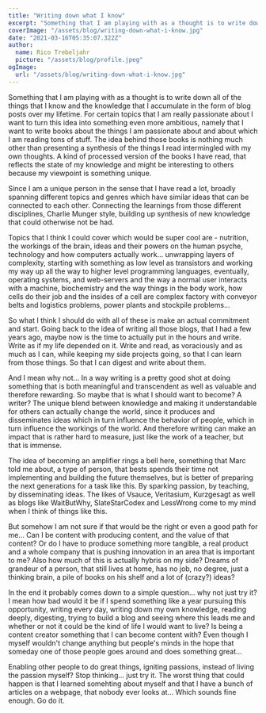 ```yaml
---
title: "Writing down what I know"
excerpt: "Something that I am playing with as a thought is to write down all of the things that I know and the knowledge that I accumulate in the form of blog posts over my lifetime."
coverImage: "/assets/blog/writing-down-what-i-know.jpg"
date: "2021-03-16T05:35:07.322Z"
author:
  name: Rico Trebeljahr
  picture: "/assets/blog/profile.jpeg"
ogImage:
  url: "/assets/blog/writing-down-what-i-know.jpg"
---
```


Something that I am playing with as a thought is to write down all of the things that I know and the knowledge that I accumulate in the form of blog posts over my lifetime. For certain topics that I am really passionate about I want to turn this idea into something even more ambitious, namely that I want to write books about the things I am passionate about and about which I am reading tons of stuff. The idea behind those books is nothing much other than presenting a synthesis of the things I read intermingled with my own thoughts. A kind of processed version of the books I have read, that reflects the state of my knowledge and might be interesting to others because my viewpoint is something unique.

Since I am a unique person in the sense that I have read a lot, broadly spanning different topics and genres which have similar ideas that can be connected to each other. Connecting the learnings from those different disciplines, Charlie Munger style, building up synthesis of new knowledge that could otherwise not be had.

Topics that I think I could cover which would be super cool are - nutrition, the workings of the brain, ideas and their powers on the human psyche, technology and how computers actually work... unwrapping layers of complexity, starting with something as low level as transistors and working my way up all the way to higher level programming languages, eventually, operating systems, and web-servers and the way a normal user interacts with a machine, biochemistry and the way things in the body work, how cells do their job and the insides of a cell are complex factory with conveyor belts and logistics problems, power plants and stockpile problems...

So what I think I should do with all of these is make an actual commitment and start. Going back to the idea of writing all those blogs, that I had a few years ago, maybe now is the time to actually put in the hours and write. Write as if my life depended on it. Write and read, as voraciously and as much as I can, while keeping my side projects going, so that I can learn from those things. So that I can digest and write about them.

And I mean why not... In a way writing is a pretty good shot at doing something that is both meaningful and transcendent as well as valuable and therefore rewarding. So maybe that is what I should want to become? A writer? The unique blend between knowledge and making it understandable for others can actually change the world, since it produces and disseminates ideas which in turn influence the behavior of people, which in turn influence the workings of the world. And therefore writing can make an impact that is rather hard to measure, just like the work of a teacher, but that is immense.

The idea of becoming an amplifier rings a bell here, something that Marc told me about, a type of person, that bests spends their time not implementing and building the future themselves, but is better of preparing the next generations for a task like this. By sparking passion, by teaching, by disseminating ideas. The likes of Vsauce, Veritasium, Kurzgesagt as well as blogs like WaitButWhy, SlateStarCodex and LessWrong come to my mind when I think of things like this.

But somehow I am not sure if that would be the right or even a good path for me... Can I be content with producing content, and the value of that content? Or do I have to produce something more tangible, a real product and a whole company that is pushing innovation in an area that is important to me? Also how much of this is actually hybris on my side? Dreams of grandeur of a person, that still lives at home, has no job, no degree, just a thinking brain, a pile of books on his shelf and a lot of (crazy?) ideas?

In the end it probably comes down to a simple question... why not just try it? I mean how bad would it be if I spend something like a year pursuing this opportunity, writing every day, writing down my own knowledge, reading deeply, digesting, trying to build a blog and seeing where this leads me and whether or not it could be the kind of life I would want to live? Is being a content creator something that I can become content with? Even though I myself wouldn't change anything but people's minds in the hope that someday one of those people goes around and does something great...

Enabling other people to do great things, igniting passions, instead of living the passion myself? Stop thinking... just try it. The worst thing that could happen is that I learned somehting about myself and that I have a bunch of articles on a webpage, that nobody ever looks at... Which sounds fine enough. Go do it.
